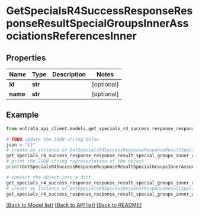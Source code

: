 # GetSpecialsR4SuccessResponseResponseResultSpecialGroupsInnerAssociationsReferencesInner


## Properties

Name | Type | Description | Notes
------------ | ------------- | ------------- | -------------
**id** | **str** |  | [optional] 
**name** | **str** |  | [optional] 

## Example

```python
from entrata_api_client.models.get_specials_r4_success_response_response_result_special_groups_inner_associations_references_inner import GetSpecialsR4SuccessResponseResponseResultSpecialGroupsInnerAssociationsReferencesInner

# TODO update the JSON string below
json = "{}"
# create an instance of GetSpecialsR4SuccessResponseResponseResultSpecialGroupsInnerAssociationsReferencesInner from a JSON string
get_specials_r4_success_response_response_result_special_groups_inner_associations_references_inner_instance = GetSpecialsR4SuccessResponseResponseResultSpecialGroupsInnerAssociationsReferencesInner.from_json(json)
# print the JSON string representation of the object
print(GetSpecialsR4SuccessResponseResponseResultSpecialGroupsInnerAssociationsReferencesInner.to_json())

# convert the object into a dict
get_specials_r4_success_response_response_result_special_groups_inner_associations_references_inner_dict = get_specials_r4_success_response_response_result_special_groups_inner_associations_references_inner_instance.to_dict()
# create an instance of GetSpecialsR4SuccessResponseResponseResultSpecialGroupsInnerAssociationsReferencesInner from a dict
get_specials_r4_success_response_response_result_special_groups_inner_associations_references_inner_from_dict = GetSpecialsR4SuccessResponseResponseResultSpecialGroupsInnerAssociationsReferencesInner.from_dict(get_specials_r4_success_response_response_result_special_groups_inner_associations_references_inner_dict)
```
[[Back to Model list]](../README.md#documentation-for-models) [[Back to API list]](../README.md#documentation-for-api-endpoints) [[Back to README]](../README.md)


